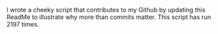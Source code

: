 I wrote a cheeky script that contributes to my Github by updating this ReadMe to illustrate why more than commits matter. This script has run 2197 times.